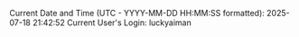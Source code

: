 Current Date and Time (UTC - YYYY-MM-DD HH:MM:SS formatted): 2025-07-18 21:42:52
Current User's Login: luckyaiman
